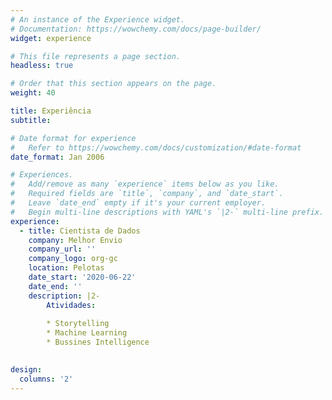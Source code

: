 ```yaml
---
# An instance of the Experience widget.
# Documentation: https://wowchemy.com/docs/page-builder/
widget: experience

# This file represents a page section.
headless: true

# Order that this section appears on the page.
weight: 40

title: Experiência
subtitle:

# Date format for experience
#   Refer to https://wowchemy.com/docs/customization/#date-format
date_format: Jan 2006

# Experiences.
#   Add/remove as many `experience` items below as you like.
#   Required fields are `title`, `company`, and `date_start`.
#   Leave `date_end` empty if it's your current employer.
#   Begin multi-line descriptions with YAML's `|2-` multi-line prefix.
experience:
  - title: Cientista de Dados
    company: Melhor Envio
    company_url: ''
    company_logo: org-gc
    location: Pelotas
    date_start: '2020-06-22'
    date_end: ''
    description: |2-
        Atividades:
        
        * Storytelling
        * Machine Learning
        * Bussines Intelligence
  

design:
  columns: '2'
---
```

